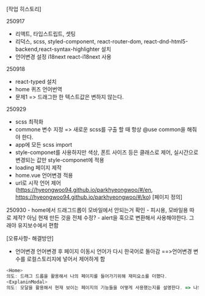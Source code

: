 [작업 히스토리]

250917

- 리액트, 타입스트립트, 셋팅
- 리덕스, scss, styled-component, react-router-dom, react-dnd-html5-backend,react-syntax-highlighter 설치
- 언어변경 설정 i18next react-i18next 사용

250918
 - react-typed 설치
 - home 퀴즈 언어번역
 - 문제1 => 드래그한 한 텍스트값은 변하지 않는다.


250929
 - scss 최적화
 - commone 변수 지정 => 새로운 scss를 구출 할 때 항상 @use common을 해줘야 한다.
 - app에 모든 scss import
 - style-componet를 사용하지만 색상, 폰트 사이즈 등은 클래스로 제어, 실시간으로 변경되는 값만 style-componet에 적용
 - loading 페이지 제작
 - home.vue 언어변경 적용
 - url로 시작 언어 제어 (https://hyeongwoo94.github.io/parkhyeongwoo/#/en, https://hyeongwoo94.github.io/parkhyeongwoo/#/ko)
[페이지 정의]

250930
    - home에서 드래그드롭이 모바일에서 안되는거 확인
    - 피시용, 모바일용 따로 제작? 아님 현재 만든 것을 전체 수정?
    - alert을 훅으로 변환해서 사용해야한다. 그래야 유지보수에서 편함 





[오류사항- 해결방안]
- 언어변경
언어변경 후 페이지 이동시 언어가 다시 한국어로 돌아감
==>언어변경 변수를 로컬스토리지에 넣어서 제어하게 함
```js
<Home>
의도: 드래그 드롭을 활용해서 나의 페이지를 들어가기위해 재미요소를 더했다.
<ExplaninModal>
의도: 모달을 활용해서 현재 보이는 페이지의 기능들을 어떻게 사용했는지를 설명한다. => 나의 기술 스킬을 설명하는것
```


